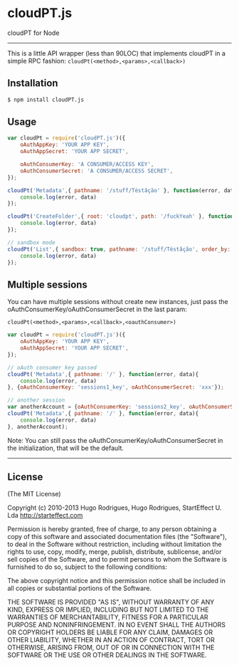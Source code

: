 cloudPT.js
==========

cloudPT for Node

---

This is a little API wrapper (less than 90LOC) that implements cloudPT in a simple RPC fashion: `cloudPt(<method>,<params>,<callback>)`

## Installation

```bash
$ npm install cloudPT.js
```

## Usage

```js
var cloudPt = require('cloudPT.js')({
	oAuthAppKey: 'YOUR APP KEY',
	oAuthAppSecret: 'YOUR APP SECRET',

	oAuthConsumerKey: 'A CONSUMER/ACCESS KEY',
	oAuthConsumerSecret: 'A CONSUMER/ACCESS SECRET',
});

cloudPt('Metadata',{ pathname: '/stuff/Téstâção' }, function(error, data){
	console.log(error, data)
});

cloudPt('CreateFolder',{ root: 'cloudpt', path: '/fuckYeah' }, function(error, data){
	console.log(error, data)
});

// sandbox mode
cloudPt('List',{ sandbox: true, pathname: '/stuff/Téstâção', order_by: 'mtime' }, function(error, data){
	console.log(error, data)
});

```



## Multiple sessions
You can have multiple sessions without create new instances, just pass the oAuthConsumerKey/oAuthConsumerSecret in the last param:

`cloudPt(<method>,<params>,<callback>,<oauthConsumer>)`

```js
var cloudPt = require('cloudPT.js')({
	oAuthAppKey: 'YOUR APP KEY',
	oAuthAppSecret: 'YOUR APP SECRET',
});

// oAuth consumer key passed
cloudPt('Metadata',{ pathname: '/' }, function(error, data){
	console.log(error, data)
}, {oAuthConsumerKey: 'sessions1_key', oAuthConsumerSecret: 'xxx'});

// another session
var anotherAccount = {oAuthConsumerKey: 'sessions2_key', oAuthConsumerSecret: 'xxx'}
cloudPt('Metadata',{ pathname: '/' }, function(error, data){
	console.log(error, data)
}, anotherAccount);

```
Note: You can still pass the oAuthConsumerKey/oAuthConsumerSecret in the initialization, that will be the default.




---
## License 

(The MIT License)

Copyright (c) 2010-2013 Hugo Rodrigues, Hugo Rodrigues, StartEffect U. Lda
http://starteffect.com

Permission is hereby granted, free of charge, to any person obtaining a copy
of this software and associated documentation files (the "Software"), to deal
in the Software without restriction, including without limitation the rights
to use, copy, modify, merge, publish, distribute, sublicense, and/or sell
copies of the Software, and to permit persons to whom the Software is
furnished to do so, subject to the following conditions:

The above copyright notice and this permission notice shall be included in
all copies or substantial portions of the Software.

THE SOFTWARE IS PROVIDED "AS IS", WITHOUT WARRANTY OF ANY KIND, EXPRESS OR
IMPLIED, INCLUDING BUT NOT LIMITED TO THE WARRANTIES OF MERCHANTABILITY,
FITNESS FOR A PARTICULAR PURPOSE AND NONINFRINGEMENT. IN NO EVENT SHALL THE
AUTHORS OR COPYRIGHT HOLDERS BE LIABLE FOR ANY CLAIM, DAMAGES OR OTHER
LIABILITY, WHETHER IN AN ACTION OF CONTRACT, TORT OR OTHERWISE, ARISING FROM,
OUT OF OR IN CONNECTION WITH THE SOFTWARE OR THE USE OR OTHER DEALINGS IN
THE SOFTWARE.
